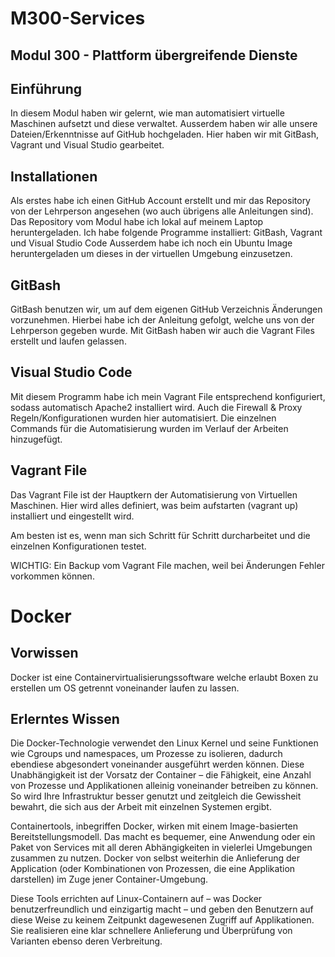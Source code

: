 # M300-Services
 ## Modul 300 - Plattform übergreifende Dienste

## Einführung
In diesem Modul haben wir gelernt, wie man automatisiert virtuelle Maschinen aufsetzt und diese verwaltet. Ausserdem haben wir alle unsere Dateien/Erkenntnisse auf GitHub hochgeladen. Hier haben wir mit GitBash, Vagrant und Visual Studio gearbeitet.

## Installationen
Als erstes habe ich einen GitHub Account erstellt und mir das Repository von der Lehrperson angesehen (wo auch übrigens alle Anleitungen sind).
Das Repository vom Modul habe ich lokal auf meinem Laptop heruntergeladen.
Ich habe folgende Programme installiert: GitBash, Vagrant und Visual Studio Code
Ausserdem habe ich noch ein Ubuntu Image heruntergeladen um dieses in der virtuellen Umgebung einzusetzen.


## GitBash
GitBash benutzen wir, um auf dem eigenen GitHub Verzeichnis Änderungen vorzunehmen. Hierbei habe ich der Anleitung gefolgt, welche uns von der Lehrperson gegeben wurde.
Mit GitBash haben wir auch die Vagrant Files erstellt und laufen gelassen.

## Visual Studio Code
Mit diesem Programm habe ich mein Vagrant File entsprechend konfiguriert, sodass automatisch Apache2 installiert wird.
Auch die Firewall & Proxy Regeln/Konfigurationen wurden hier automatisiert. 
Die einzelnen Commands für die Automatisierung wurden im Verlauf der Arbeiten hinzugefügt.

## Vagrant File
Das Vagrant File ist der Hauptkern der Automatisierung von Virtuellen Maschinen.
Hier wird alles definiert, was beim aufstarten (vagrant up) installiert und eingestellt wird.

Am besten ist es, wenn man sich Schritt für Schritt durcharbeitet und die einzelnen Konfigurationen testet.

WICHTIG: Ein Backup vom Vagrant File machen, weil bei Änderungen Fehler vorkommen können.

 # Docker
 
 ## Vorwissen
 Docker ist eine Containervirtualisierungssoftware welche erlaubt Boxen zu erstellen um OS getrennt voneinander laufen zu lassen.
 
 ## Erlerntes Wissen
 
  Die Docker-Technologie verwendet den Linux Kernel und seine Funktionen wie Cgroups und namespaces, um Prozesse zu isolieren, dadurch     ebendiese abgesondert voneinander ausgeführt werden können. Diese Unabhängigkeit ist der Vorsatz der Container – die Fähigkeit, eine     Anzahl von Prozesse und Applikationen alleinig voneinander betreiben zu können. So wird Ihre Infrastruktur besser genutzt und           zeitgleich die Gewissheit bewahrt, die sich aus der Arbeit mit einzelnen Systemen ergibt.

  Containertools, inbegriffen Docker, wirken mit einem Image-basierten Bereitstellungsmodell. Das macht es bequemer, eine Anwendung oder   ein Paket von Services mit all deren Abhängigkeiten in vielerlei Umgebungen zusammen zu nutzen. Docker von selbst weiterhin die         Anlieferung der Application (oder Kombinationen von Prozessen, die eine Applikation darstellen) im Zuge jener Container-Umgebung.

  Diese Tools errichten auf Linux-Containern auf – was Docker benutzerfreundlich und einzigartig macht – und geben den Benutzern auf       diese Weise zu keinem Zeitpunkt dagewesenen Zugriff auf Applikationen. Sie realisieren eine klar schnellere Anlieferung und             Überprüfung von Varianten ebenso deren Verbreitung.
